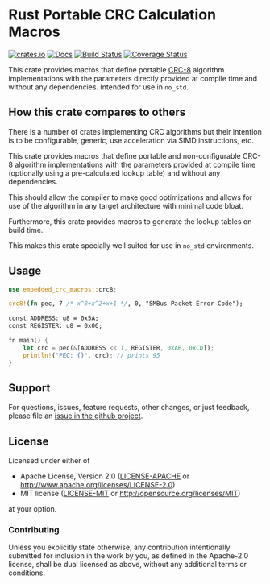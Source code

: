 # Rust Portable CRC Calculation Macros

[![crates.io](https://img.shields.io/crates/v/embedded-crc-macros.svg)](https://crates.io/crates/embedded-crc-macros)
[![Docs](https://docs.rs/embedded-crc-macros/badge.svg)](https://docs.rs/embedded-crc-macros)
[![Build Status](https://github.com/eldruin/embedded-crc-macros-rs/workflows/Build/badge.svg)](https://github.com/eldruin/embedded-crc-macros-rs/actions?query=workflow%3ABuild)
[![Coverage Status](https://coveralls.io/repos/github/eldruin/embedded-crc-macros-rs/badge.svg?branch=master)](https://coveralls.io/github/eldruin/embedded-crc-macros-rs?branch=master)

This crate provides macros that define portable [CRC-8][crc8] algorithm implementations
with the parameters directly provided at compile time and without any dependencies.
Intended for use in `no_std`.

## How this crate compares to others
There is a number of crates implementing CRC algorithms but their intention is to
be configurable, generic, use acceleration via SIMD instructions, etc.

This crate provides macros that define portable and non-configurable CRC-8 algorithm
implementations with the parameters provided at compile time (optionally using
a pre-calculated lookup table) and without any dependencies.

This should allow the compiler to make good optimizations and allows for use of the
algorithm in any target architecture with minimal code bloat.

Furthermore, this crate provides macros to generate the lookup tables on build time.

This makes this crate specially well suited for use in `no_std` environments.

## Usage

```rust
use embedded_crc_macros::crc8;

crc8!(fn pec, 7 /* x^8+x^2+x+1 */, 0, "SMBus Packet Error Code");

const ADDRESS: u8 = 0x5A;
const REGISTER: u8 = 0x06;

fn main() {
    let crc = pec(&[ADDRESS << 1, REGISTER, 0xAB, 0xCD]);
    println!("PEC: {}", crc); // prints 95
}
```

## Support

For questions, issues, feature requests, other changes, or just feedback, please file an
[issue in the github project](https://github.com/eldruin/embedded-crc-macros-rs/issues).

## License

Licensed under either of

 * Apache License, Version 2.0 ([LICENSE-APACHE](LICENSE-APACHE) or
   http://www.apache.org/licenses/LICENSE-2.0)
 * MIT license ([LICENSE-MIT](LICENSE-MIT) or
   http://opensource.org/licenses/MIT)

at your option.

### Contributing

Unless you explicitly state otherwise, any contribution intentionally submitted
for inclusion in the work by you, as defined in the Apache-2.0 license, shall
be dual licensed as above, without any additional terms or conditions.

[crc8]: https://en.wikipedia.org/wiki/CRC-8
